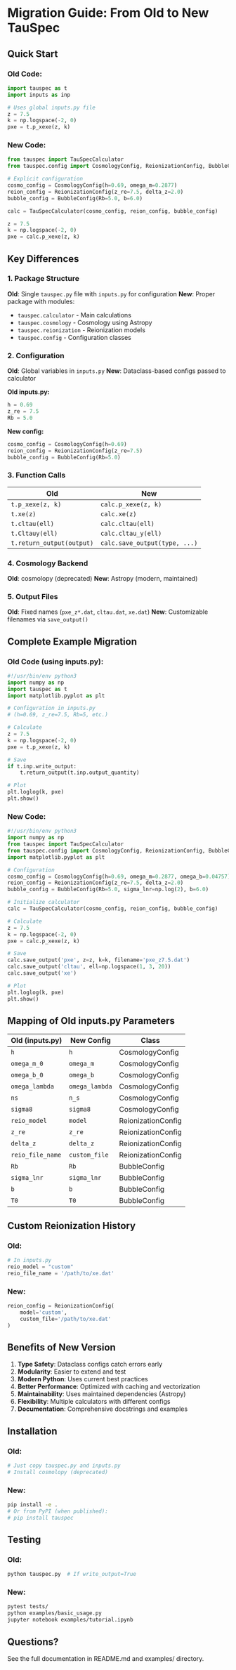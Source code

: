 # Migration Guide: From Old to New TauSpec

## Quick Start

### Old Code:
```python
import tauspec as t
import inputs as inp

# Uses global inputs.py file
z = 7.5
k = np.logspace(-2, 0)
pxe = t.p_xexe(z, k)
```

### New Code:
```python
from tauspec import TauSpecCalculator
from tauspec.config import CosmologyConfig, ReionizationConfig, BubbleConfig

# Explicit configuration
cosmo_config = CosmologyConfig(h=0.69, omega_m=0.2877)
reion_config = ReionizationConfig(z_re=7.5, delta_z=2.0)
bubble_config = BubbleConfig(Rb=5.0, b=6.0)

calc = TauSpecCalculator(cosmo_config, reion_config, bubble_config)

z = 7.5
k = np.logspace(-2, 0)
pxe = calc.p_xexe(z, k)
```

## Key Differences

### 1. Package Structure
**Old**: Single `tauspec.py` file with `inputs.py` for configuration
**New**: Proper package with modules:
- `tauspec.calculator` - Main calculations
- `tauspec.cosmology` - Cosmology using Astropy
- `tauspec.reionization` - Reionization models
- `tauspec.config` - Configuration classes

### 2. Configuration
**Old**: Global variables in `inputs.py`
**New**: Dataclass-based configs passed to calculator

**Old inputs.py:**
```python
h = 0.69
z_re = 7.5
Rb = 5.0
```

**New config:**
```python
cosmo_config = CosmologyConfig(h=0.69)
reion_config = ReionizationConfig(z_re=7.5)
bubble_config = BubbleConfig(Rb=5.0)
```

### 3. Function Calls

| Old | New |
|-----|-----|
| `t.p_xexe(z, k)` | `calc.p_xexe(z, k)` |
| `t.xe(z)` | `calc.xe(z)` |
| `t.cltau(ell)` | `calc.cltau(ell)` |
| `t.Cltauy(ell)` | `calc.cltau_y(ell)` |
| `t.return_output(output)` | `calc.save_output(type, ...)` |

### 4. Cosmology Backend
**Old**: cosmolopy (deprecated)
**New**: Astropy (modern, maintained)

### 5. Output Files
**Old**: Fixed names (`pxe_z*.dat`, `cltau.dat`, `xe.dat`)
**New**: Customizable filenames via `save_output()`

## Complete Example Migration

### Old Code (using inputs.py):
```python
#!/usr/bin/env python3
import numpy as np
import tauspec as t
import matplotlib.pyplot as plt

# Configuration in inputs.py
# (h=0.69, z_re=7.5, Rb=5, etc.)

# Calculate
z = 7.5
k = np.logspace(-2, 0)
pxe = t.p_xexe(z, k)

# Save
if t.inp.write_output:
    t.return_output(t.inp.output_quantity)

# Plot
plt.loglog(k, pxe)
plt.show()
```

### New Code:
```python
#!/usr/bin/env python3
import numpy as np
from tauspec import TauSpecCalculator
from tauspec.config import CosmologyConfig, ReionizationConfig, BubbleConfig
import matplotlib.pyplot as plt

# Configuration
cosmo_config = CosmologyConfig(h=0.69, omega_m=0.2877, omega_b=0.04757)
reion_config = ReionizationConfig(z_re=7.5, delta_z=2.0)
bubble_config = BubbleConfig(Rb=5.0, sigma_lnr=np.log(2), b=6.0)

# Initialize calculator
calc = TauSpecCalculator(cosmo_config, reion_config, bubble_config)

# Calculate
z = 7.5
k = np.logspace(-2, 0)
pxe = calc.p_xexe(z, k)

# Save
calc.save_output('pxe', z=z, k=k, filename='pxe_z7.5.dat')
calc.save_output('cltau', ell=np.logspace(1, 3, 20))
calc.save_output('xe')

# Plot
plt.loglog(k, pxe)
plt.show()
```

## Mapping of Old inputs.py Parameters

| Old (inputs.py) | New Config | Class |
|----------------|------------|-------|
| `h` | `h` | CosmologyConfig |
| `omega_m_0` | `omega_m` | CosmologyConfig |
| `omega_b_0` | `omega_b` | CosmologyConfig |
| `omega_lambda` | `omega_lambda` | CosmologyConfig |
| `ns` | `n_s` | CosmologyConfig |
| `sigma8` | `sigma8` | CosmologyConfig |
| `reio_model` | `model` | ReionizationConfig |
| `z_re` | `z_re` | ReionizationConfig |
| `delta_z` | `delta_z` | ReionizationConfig |
| `reio_file_name` | `custom_file` | ReionizationConfig |
| `Rb` | `Rb` | BubbleConfig |
| `sigma_lnr` | `sigma_lnr` | BubbleConfig |
| `b` | `b` | BubbleConfig |
| `T0` | `T0` | BubbleConfig |

## Custom Reionization History

### Old:
```python
# In inputs.py
reio_model = "custom"
reio_file_name = '/path/to/xe.dat'
```

### New:
```python
reion_config = ReionizationConfig(
    model='custom',
    custom_file='/path/to/xe.dat'
)
```

## Benefits of New Version

1. **Type Safety**: Dataclass configs catch errors early
2. **Modularity**: Easier to extend and test
3. **Modern Python**: Uses current best practices
4. **Better Performance**: Optimized with caching and vectorization
5. **Maintainability**: Uses maintained dependencies (Astropy)
6. **Flexibility**: Multiple calculators with different configs
7. **Documentation**: Comprehensive docstrings and examples

## Installation

### Old:
```bash
# Just copy tauspec.py and inputs.py
# Install cosmolopy (deprecated)
```

### New:
```bash
pip install -e .
# Or from PyPI (when published):
# pip install tauspec
```

## Testing

### Old:
```bash
python tauspec.py  # If write_output=True
```

### New:
```bash
pytest tests/
python examples/basic_usage.py
jupyter notebook examples/tutorial.ipynb
```

## Questions?

See the full documentation in README.md and examples/ directory.
